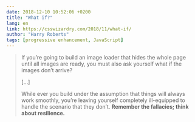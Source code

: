 ```yaml
---
date: 2018-12-10 10:52:06 +0200
title: "What if?"
lang: en
link: https://csswizardry.com/2018/11/what-if/
author: "Harry Roberts"
tags: [progressive enhancement, JavaScript]
---
```


> If you’re going to build an image loader that hides the whole page until all images are ready, you must also ask yourself what if the images don’t arrive?
> 
> […]
> 
> While ever you build under the assumption that things will always work smoothly, you’re leaving yourself completely ill-equipped to handle the scenario that they don’t. **Remember the fallacies; think about resilience.**
